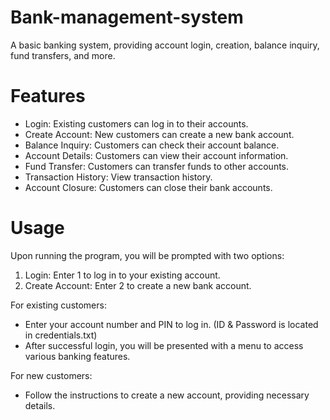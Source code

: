 # Bank-management-system
A basic banking system, providing account login, creation, balance inquiry, fund transfers, and more. 

# Features

- Login: Existing customers can log in to their accounts.
- Create Account: New customers can create a new bank account.
- Balance Inquiry: Customers can check their account balance.
- Account Details: Customers can view their account information.
- Fund Transfer: Customers can transfer funds to other accounts.
- Transaction History: View transaction history.
- Account Closure: Customers can close their bank accounts.

# Usage

Upon running the program, you will be prompted with two options:
1. Login: Enter 1 to log in to your existing account.
2. Create Account: Enter 2 to create a new bank account.

For existing customers:
- Enter your account number and PIN to log in. (ID & Password is located in credentials.txt)
- After successful login, you will be presented with a menu to access various banking features.

For new customers:
- Follow the instructions to create a new account, providing necessary details.
